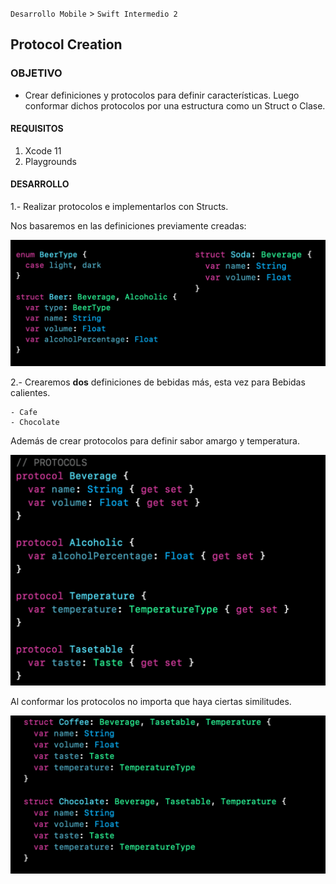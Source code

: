 
`Desarrollo Mobile` > `Swift Intermedio 2`

## Protocol Creation

### OBJETIVO

- Crear definiciones y protocolos para definir características. Luego conformar dichos protocolos por una estructura como un Struct o Clase.

#### REQUISITOS

1. Xcode 11
2. Playgrounds

#### DESARROLLO

1.- Realizar protocolos e implementarlos con Structs.

Nos basaremos en las definiciones previamente creadas:

![](0.png)

2.- Crearemos **dos** definiciones de bebidas más, esta vez para Bebidas calientes.

	- Cafe
	- Chocolate

Además de crear protocolos para definir sabor amargo y temperatura.

![](1.png)


Al conformar los protocolos no importa que haya ciertas similitudes.

![](2.png)




